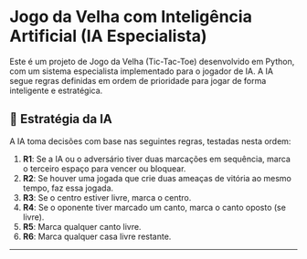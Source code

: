 
# Jogo da Velha com Inteligência Artificial (IA Especialista)

Este é um projeto de Jogo da Velha (Tic-Tac-Toe) desenvolvido em Python, com um sistema especialista implementado para o jogador de IA. A IA segue regras definidas em ordem de prioridade para jogar de forma inteligente e estratégica.

## 🧠 Estratégia da IA

A IA toma decisões com base nas seguintes regras, testadas nesta ordem:

1. **R1**: Se a IA ou o adversário tiver duas marcações em sequência, marca o terceiro espaço para vencer ou bloquear.
2. **R2**: Se houver uma jogada que crie duas ameaças de vitória ao mesmo tempo, faz essa jogada.
3. **R3**: Se o centro estiver livre, marca o centro.
4. **R4**: Se o oponente tiver marcado um canto, marca o canto oposto (se livre).
5. **R5**: Marca qualquer canto livre.
6. **R6**: Marca qualquer casa livre restante.

---


